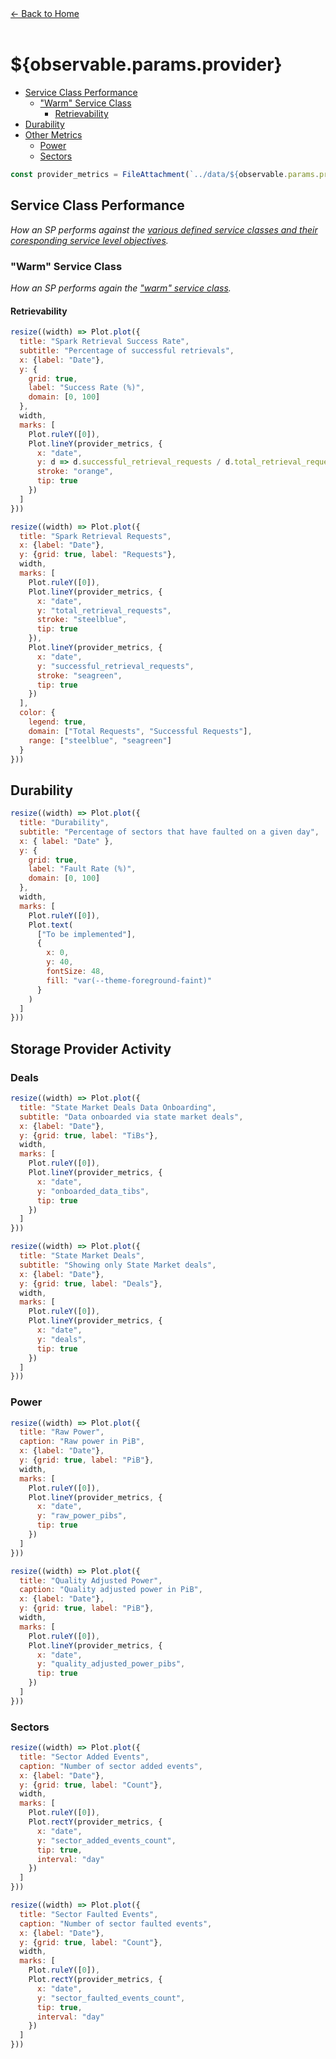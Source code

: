 <nav>
  <a href="/">← Back to Home</a>
</nav>

<br>

# ${observable.params.provider} <!-- omit from toc -->

- [Service Class Performance](#service-class-performance)
  - ["Warm" Service Class](#warm-service-class)
    - [Retrievability](#retrievability)
- [Durability](#durability)
- [Other Metrics](#other-metrics)
  - [Power](#power)
  - [Sectors](#sectors)


```js
const provider_metrics = FileAttachment(`../data/${observable.params.provider}_daily_metrics.csv`).csv({typed: true});
```

## Service Class Performance
_How an SP performs against the [various defined service classes and their coresponding service level objectives](https://github.com/filecoin-project/service-classes)._

### "Warm" Service Class
_How an SP performs again the ["warm" service class](https://github.com/filecoin-project/service-classes/service-classes/warm.md)._

#### Retrievability

<div class="grid grid-cols-2">
<div class="card">

  ```js
  resize((width) => Plot.plot({
    title: "Spark Retrieval Success Rate",
    subtitle: "Percentage of successful retrievals",
    x: {label: "Date"},
    y: {
      grid: true,
      label: "Success Rate (%)",
      domain: [0, 100]
    },
    width,
    marks: [
      Plot.ruleY([0]),
      Plot.lineY(provider_metrics, {
        x: "date",
        y: d => d.successful_retrieval_requests / d.total_retrieval_requests * 100 || 0,
        stroke: "orange",
        tip: true
      })
    ]
  }))
  ```
</div>
<div class="card">

  ```js
  resize((width) => Plot.plot({
    title: "Spark Retrieval Requests",
    x: {label: "Date"},
    y: {grid: true, label: "Requests"},
    width,
    marks: [
      Plot.ruleY([0]),
      Plot.lineY(provider_metrics, {
        x: "date",
        y: "total_retrieval_requests",
        stroke: "steelblue",
        tip: true
      }),
      Plot.lineY(provider_metrics, {
        x: "date",
        y: "successful_retrieval_requests",
        stroke: "seagreen",
        tip: true
      })
    ],
    color: {
      legend: true,
      domain: ["Total Requests", "Successful Requests"],
      range: ["steelblue", "seagreen"]
    }
  }))
  ```
</div>
</div>

## Durability

<div class="card">

```js
resize((width) => Plot.plot({
  title: "Durability",
  subtitle: "Percentage of sectors that have faulted on a given day",
  x: { label: "Date" },
  y: {
    grid: true,
    label: "Fault Rate (%)",
    domain: [0, 100]
  },
  width,
  marks: [
    Plot.ruleY([0]),
    Plot.text(
      ["To be implemented"],
      {
        x: 0,
        y: 40,
        fontSize: 48,
        fill: "var(--theme-foreground-faint)"
      }
    )
  ]
}))
```

</div>

## Storage Provider Activity

### Deals

<div class="grid grid-cols-2">
<div class="card">

  ```js
  resize((width) => Plot.plot({
    title: "State Market Deals Data Onboarding",
    subtitle: "Data onboarded via state market deals",
    x: {label: "Date"},
    y: {grid: true, label: "TiBs"},
    width,
    marks: [
      Plot.ruleY([0]),
      Plot.lineY(provider_metrics, {
        x: "date",
        y: "onboarded_data_tibs",
        tip: true
      })
    ]
  }))
  ```
</div>

<div class="card">

  ```js
  resize((width) => Plot.plot({
    title: "State Market Deals",
    subtitle: "Showing only State Market deals",
    x: {label: "Date"},
    y: {grid: true, label: "Deals"},
    width,
    marks: [
      Plot.ruleY([0]),
      Plot.lineY(provider_metrics, {
        x: "date",
        y: "deals",
        tip: true
      })
    ]
  }))
  ```
</div>
</div>

### Power
<div class="grid grid-cols-2">
<div class="card">

  ```js
  resize((width) => Plot.plot({
    title: "Raw Power",
    caption: "Raw power in PiB",
    x: {label: "Date"},
    y: {grid: true, label: "PiB"},
    width,
    marks: [
      Plot.ruleY([0]),
      Plot.lineY(provider_metrics, {
        x: "date",
        y: "raw_power_pibs",
        tip: true
      })
    ]
  }))
  ```
</div>

<div class="card">

  ```js
  resize((width) => Plot.plot({
    title: "Quality Adjusted Power",
    caption: "Quality adjusted power in PiB",
    x: {label: "Date"},
    y: {grid: true, label: "PiB"},
    width,
    marks: [
      Plot.ruleY([0]),
      Plot.lineY(provider_metrics, {
        x: "date",
        y: "quality_adjusted_power_pibs",
        tip: true
      })
    ]
  }))
  ```
</div>
</div>

### Sectors
<div class="grid grid-cols-2">
<div class="card">

  ```js
  resize((width) => Plot.plot({
    title: "Sector Added Events",
    caption: "Number of sector added events",
    x: {label: "Date"},
    y: {grid: true, label: "Count"},
    width,
    marks: [
      Plot.ruleY([0]),
      Plot.rectY(provider_metrics, {
        x: "date",
        y: "sector_added_events_count",
        tip: true,
        interval: "day"
      })
    ]
  }))
  ```
</div>

<div class="card">

  ```js
  resize((width) => Plot.plot({
    title: "Sector Faulted Events",
    caption: "Number of sector faulted events",
    x: {label: "Date"},
    y: {grid: true, label: "Count"},
    width,
    marks: [
      Plot.ruleY([0]),
      Plot.rectY(provider_metrics, {
        x: "date",
        y: "sector_faulted_events_count",
        tip: true,
        interval: "day"
      })
    ]
  }))
  ```
</div>
</div>
